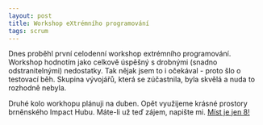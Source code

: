 ```yaml
---
layout: post
title: Workshop eXtrémního programování
tags: scrum
---
```


Dnes proběhl první celodenní workshop extrémního programování. Workshop hodnotím jako celkově
úspěšný s drobnými (snadno odstranitelnými) nedostatky. Tak nějak jsem to i očekával - proto
šlo o testovací běh. Skupina vývojářů, která se zúčastnila, byla skvělá a nuda to rozhodně nebyla.

Druhé kolo workhopu plánuji na duben. Opět využijeme krásné prostory
brněnského Impact Hubu. Máte-li už teď zájem, napište mi. [Míst je jen 8!](/skoleni)
